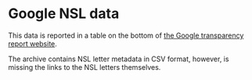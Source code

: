 # Google NSL data

This data is reported in a table on the bottom of [the Google transparency report website](https://transparencyreport.google.com/user-data/us-national-security?hl=en).

The archive contains NSL letter metadata in CSV format, however, is missing the links to the NSL letters themselves.